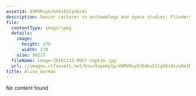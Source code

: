 ```yaml
---
assetid: 49MVRsyUJG4EsESCgS6s4i
description: Senior Lecturer in archaeology and space studies, Flinders University
file:
  contentType: image/jpeg
  details:
    image:
      height: 170
      width: 170
    size: 30217
  fileName: image-20161113-9067-cqpk2m.jpg
  url: //images.ctfassets.net/bsux5spekp1p/49MVRsyUJG4EsESCgS6s4i/e8e2bc87c57f40d81b67ebc897b8092b/image-20161113-9067-cqpk2m.jpg
title: Alice Gorman
---
```

No content found